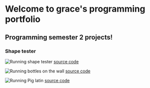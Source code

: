 # Welcome to grace's programming portfolio 
## Programming semester 2 projects!
### Shape tester
![Running shape tester]()
[source code]()

![Running bottles on the wall]()
[source code]()

![Running Pig latin]()
[source code]()
